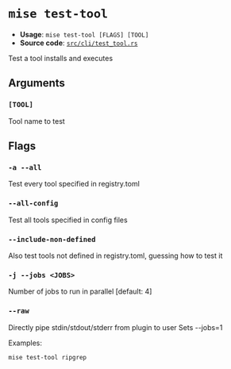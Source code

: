 # `mise test-tool`

- **Usage**: `mise test-tool [FLAGS] [TOOL]`
- **Source code**: [`src/cli/test_tool.rs`](https://github.com/jdx/mise/blob/main/src/cli/test_tool.rs)

Test a tool installs and executes

## Arguments

### `[TOOL]`

Tool name to test

## Flags

### `-a --all`

Test every tool specified in registry.toml

### `--all-config`

Test all tools specified in config files

### `--include-non-defined`

Also test tools not defined in registry.toml, guessing how to test it

### `-j --jobs <JOBS>`

Number of jobs to run in parallel
[default: 4]

### `--raw`

Directly pipe stdin/stdout/stderr from plugin to user Sets --jobs=1

Examples:

```
mise test-tool ripgrep
```

